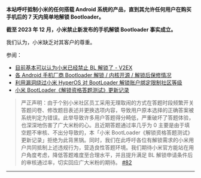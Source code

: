 **本站呼吁抵制小米的任何搭载 Android 系统的产品，直到其允许任何用户在购买手机后的 7 天内简单地解锁 Bootloader。**

**截至 2023 年 12 月，小米禁止新发布的手机解锁 Bootloader 事实成立。**

我们认为，小米缺乏对其客户的尊重。

参阅：

- [目前基本可以认为小米已经禁止 BL 解锁了 - V2EX](https://www.v2ex.com/t/998253)
- [各 Android 手机厂商 Bootloader 解锁 / 内核开源 / 解锁后保修情况](https://github.com/KHwang9883/MobileModels/blob/master/misc/bootloader-kernel-source.md)
- [利用漏洞绕过小米 HyperOS 对 BootLoader 解锁账户绑定限制社区等级](https://github.com/MlgmXyysd/Xiaomi-HyperOS-BootLoader-Bypass)
- [小米 BootLoader《解锁资格答题测试》更新记录](https://github.com/MlgmXyysd/Xiaomi-BootLoader-Questionnaire)

> 严正声明：由于个别小米社区员工采用无理取闹的方式在答题时段频繁开关答题问卷、修改题目表述并更换选项内容，导致用户原本选择的正确答案被系统判定为错误。此举导致许多用户答题得分畸低，严重破坏了答题体验，也深深地伤害了广大米粉的心。且近期答题通过率几乎为 0 主要是由于填空题不审核、不出分导致的，本「小米 BootLoader《解锁资格答题测试》更新记录」拒绝为此背黑锅。同时，我们在此呼吁各位有解锁需求的小米用户共同抵制上述违规行为，营造良性答题环境。我们期待小米官方能站在用户角度考虑，降低答题难度至合理水平，并且提升满足 BL 解锁申请条件后的审核通过率，切实回应广大米粉的期待。 [#82](https://github.com/MlgmXyysd/Xiaomi-BootLoader-Questionnaire/discussions/82)

<div>
  <style>
    @keyframes border-blink {
      0% {
        border-color: rgba(255, 0, 0, 0.5);
      }
      50% {
        border-color: rgba(255, 0, 0, 0);
      }
      100% {
        border-color: rgba(255, 0, 0, 0.5);
      }
    }

    .border-on-edge {
      border: 10px solid rgba(255, 0, 0, 0.5); /* 使用RGBA颜色，透明度为0.5 */
      box-sizing: border-box; /* 让边框宽度计算在元素的宽度内 */
      position: fixed; /* 固定位置，使得边框始终在屏幕边缘 */
      top: 0;
      left: 0;
      right: 0;
      bottom: 0;
      pointer-events: none; /* 防止边框阻挡其他元素的交互 */
      z-index: 9999; /* 确保边框在最顶层 */
      animation: border-blink 3s infinite; /* 使用定义好的动画，持续时间为1秒，无限循环 */
    }

  </style>
  <div class="border-on-edge"></div>
</div>

---
